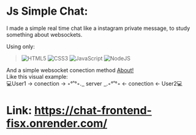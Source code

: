 # Js Simple Chat:

I made a simple real time chat like a instagram private message, to study something about websockets.

Using only: <br>
> ![HTML5](https://img.shields.io/badge/html5-%23E34F26.svg?style=flat&logo=html5&logoColor=white)
![CSS3](https://img.shields.io/badge/css3-%231572B6.svg?style=flat&logo=css3&logoColor=white)
![JavaScript](https://img.shields.io/badge/javascript-%23323330.svg?style=flat&logo=javascript&logoColor=%23F7DF1E)
![NodeJS](https://img.shields.io/badge/node.js-6DA55F?style=flat&logo=node.js&logoColor=white)

And a simple websocket conection method [About!](https://www.npmjs.com/package/ws) <br>
Like this visual example: <br>
💻User1 -> conection -> ◦°˚°◦.¸¸ server ¸¸.◦°˚°◦ <- conection <- User2💻

# Link: https://chat-frontend-fisx.onrender.com/
